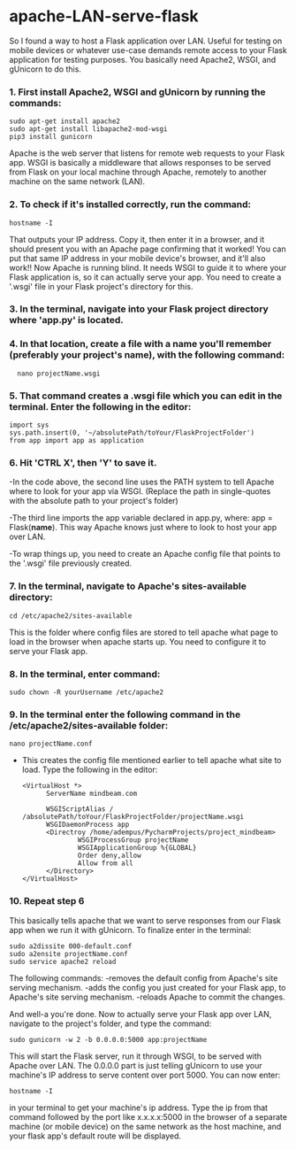 # apache-LAN-serve-flask

So I found a way to host a Flask application over LAN. Useful for testing on mobile devices or whatever use-case demands remote access to your Flask application for testing purposes. You basically need Apache2, WSGI, and gUnicorn to do this. 

### 1. First install Apache2, WSGI and gUnicorn by running the commands: 
	
	sudo apt-get install apache2
	sudo apt-get install libapache2-mod-wsgi
	pip3 install gunicorn

Apache is the web server that listens for remote web requests to your Flask app. WSGI is basically a middleware that allows responses to be served from Flask on your local machine through Apache, remotely to another machine on the same network (LAN).

### 2. To check if it's installed correctly, run the command: 

	hostname -I

That outputs your IP address. Copy it, then enter it in a browser, and it should present you with an Apache page confirming that it worked!
You can put that same IP address in your mobile device's browser, and it'll also work!! Now Apache is running blind. It needs WSGI to guide it to where your Flask application is, so it can actually serve your app. You need to create a '.wsgi' file in your Flask project's directory for this.

### 3. In the terminal, navigate into your Flask project directory where 'app.py' is located.

### 4. In that location, create a file with a name you'll remember (preferably your project's name), with the following command:
	
	  nano projectName.wsgi

### 5. That command creates a .wsgi file which you can edit in the terminal. Enter the following in the editor: 
	
	import sys
	sys.path.insert(0, '~/absolutePath/toYour/FlaskProjectFolder')
	from app import app as application

### 6. Hit 'CTRL X', then 'Y' to save it. 

-In the code above, the second line uses the PATH system to tell Apache where to look for your app via WSGI. (Replace the path in single-quotes with the absolute path to your project's folder) 

-The third line imports the app variable declared in app.py, where: app = Flask(__name__). This way Apache knows just where to look to host your app over LAN.

-To wrap things up, you need to create an Apache config file that points to the '.wsgi' file previously created.

### 7. In the terminal, navigate to Apache's sites-available directory:

	cd /etc/apache2/sites-available

This is the folder where config files are stored to tell apache what page to load in the browser when apache starts up. You need to configure it to serve your Flask app. 

### 8. In the terminal, enter command:

	sudo chown -R yourUsername /etc/apache2

### 9. In the terminal enter the following command in the /etc/apache2/sites-available folder:

	nano projectName.conf

- This creates the config file mentioned earlier to tell apache what site to load. Type the following in the editor:

	  <VirtualHost *>
        	ServerName mindbeam.com

        	WSGIScriptAlias / /absolutePath/toYour/FlaskProjectFolder/projectName.wsgi
        	WSGIDaemonProcess app
        	<Directroy /home/adempus/PycharmProjects/project_mindbeam>
                	WSGIProcessGroup projectName
                	WSGIApplicationGroup %{GLOBAL}
                	Order deny,allow
                	Allow from all
        	</Directory>
	  </VirtualHost>

### 10. Repeat step 6

This basically tells apache that we want to serve responses from our Flask app when we run it with gUnicorn.
To finalize enter in the terminal: 

	sudo a2dissite 000-default.conf
	sudo a2ensite projectName.conf
	sudo service apache2 reload

The following commands:
	-removes the default config from Apache's site serving mechanism.
	-adds the config you just created for your Flask app, to Apache's site serving mechanism.
	-reloads Apache to commit the changes.

And well-a you're done. Now to actually serve your Flask app over LAN, navigate to the project's folder, and type the command: 

	sudo gunicorn -w 2 -b 0.0.0.0:5000 app:projectName

This will start the Flask server, run it through WSGI, to be served with Apache over LAN. The 0.0.0.0 part is just telling gUnicorn to use your machine's IP address to serve content over port 5000. You can now enter:

	hostname -I 

in your terminal to get your machine's ip address. Type the ip from that command followed by the port like x.x.x.x:5000 in the browser of a separate machine (or mobile device) on the same network as the host machine, and your flask app's default route will be displayed. 
 
